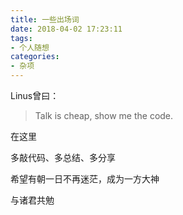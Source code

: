 ```yaml
---
title: 一些出场词
date: 2018-04-02 17:23:11
tags: 
- 个人随想
categories: 
- 杂项
---
```


Linus曾曰：
> Talk is cheap, show me the code. 

在这里

多敲代码、多总结、多分享

希望有朝一日不再迷茫，成为一方大神

与诸君共勉
